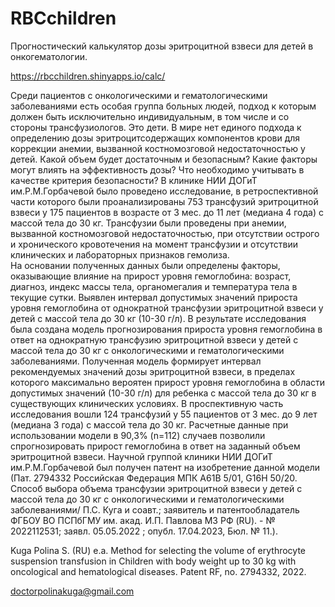 # RBCchildren
Прогностический калькулятор дозы эритроцитной взвеси для детей в онкогематологии.

https://rbcchildren.shinyapps.io/calc/

Среди пациентов с онкологическими и гематологическими заболеваниями есть особая группа больных людей, подход к которым должен быть исключительно индивидуальным, в том числе и со стороны трансфузиологов. Это дети. В мире нет единого подхода к определению дозы эритроцитсодержащих компонентов крови для коррекции анемии, вызванной костномозговой недостаточностью у детей. Какой объем будет достаточным и безопасным? Какие факторы могут влиять на эффективность дозы? Что необходимо учитывать в качестве критерия безопасности?
В клинике НИИ ДОГиТ им.Р.М.Горбачевой было проведено исследование, в ретроспективной части которого были проанализированы 753 трансфузий эритроцитной взвеси у 175 пациентов в возрасте от 3 мес. до 11 лет (медиана 4 года) с массой тела до 30 кг. Трансфузии были проведены при анемии, вызванной костномозговой недостаточностью, при отсутствии острого и хронического кровотечения на момент трансфузии и отсутствии клинических и лабораторных признаков гемолиза.  
На основании полученных данных были определены факторы, оказывающие влияние на прирост уровня гемоглобина: возраст, диагноз, индекс массы тела, органомегалия и температура тела в текущие сутки. Выявлен интервал допустимых значений прироста уровня гемоглобина от однократной трансфузии эритроцитной взвеси у детей с массой тела до 30 кг (10-30 г/л).
	В результате исследования была создана модель прогнозирования прироста уровня гемоглобина в ответ на однократную трансфузию эритроцитной взвеси у детей с массой тела до 30 кг с онкологическими и гематологическими заболеваниями. 
	Полученная модель формирует интервал рекомендуемых значений дозы эритроцитной взвеси, в пределах которого максимально вероятен прирост уровня гемоглобина в области допустимых значений (10-30 г/л) для ребенка с массой тела до 30 кг в существующих клинических условиях. 
	В проспективную часть исследования вошли 124 трансфузий у 55 пациентов от 3 мес. до 9 лет (медиана 3 года) с массой тела до 30 кг. Расчетные данные при использовании модели в 90,3% (n=112) случаев позволили спрогнозировать прирост гемоглобина в ответ на заданный объем эритроцитной взвеси.
	Научной группой клиники НИИ ДОГиТ им.Р.М.Горбачевой был получен патент на изобретение данной модели (Пат. 2794332 Российская Федерация МПК A61B 5/01, G16H 50/20. Способ выбора объема трансфузии эритроцитной взвеси у детей с массой тела до 30 кг с онкологическими и гематологическими заболеваниями/ П.С. Куга и соавт.; заявитель и патентообладатель ФГБОУ ВО ПСПбГМУ им. акад. И.П. Павлова МЗ РФ (RU). - № 2022112531; заявл. 05.05.2022 ; опубл. 17.04.2023, Бюл. № 11.). 


Kuga Polina S. (RU) e.a. Method for selecting the volume of erythrocyte suspension transfusion in Children with body weight up to 30 kg with oncological and hematological diseases. Patent RF, no. 2794332, 2022.

doctorpolinakuga@gmail.com
